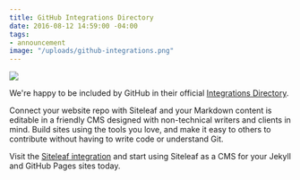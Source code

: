 ```yaml
---
title: GitHub Integrations Directory
date: 2016-08-12 14:59:00 -04:00
tags:
- announcement
image: "/uploads/github-integrations.png"
---
```


![](/uploads/github-integrations.png)

We're happy to be included by GitHub in their official [Integrations Directory](https://github.com/integrations/siteleaf). 

Connect your website repo with Siteleaf and your Markdown content is editable in a friendly CMS designed with non-technical writers and clients in mind. Build sites using the tools you love, and make it easy to others to contribute without having to write code or understand Git.

Visit the [Siteleaf integration](https://github.com/integrations/siteleaf) and start using Siteleaf as a CMS for your Jekyll and GitHub Pages sites today.